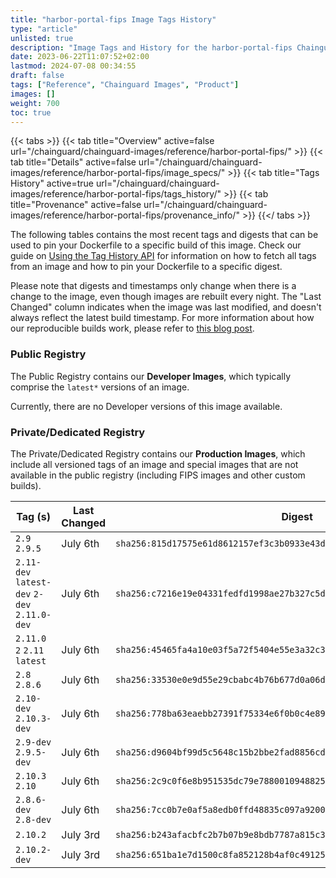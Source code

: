 ```yaml
---
title: "harbor-portal-fips Image Tags History"
type: "article"
unlisted: true
description: "Image Tags and History for the harbor-portal-fips Chainguard Image"
date: 2023-06-22T11:07:52+02:00
lastmod: 2024-07-08 00:34:55
draft: false
tags: ["Reference", "Chainguard Images", "Product"]
images: []
weight: 700
toc: true
---
```


{{< tabs >}}
{{< tab title="Overview" active=false url="/chainguard/chainguard-images/reference/harbor-portal-fips/" >}}
{{< tab title="Details" active=false url="/chainguard/chainguard-images/reference/harbor-portal-fips/image_specs/" >}}
{{< tab title="Tags History" active=true url="/chainguard/chainguard-images/reference/harbor-portal-fips/tags_history/" >}}
{{< tab title="Provenance" active=false url="/chainguard/chainguard-images/reference/harbor-portal-fips/provenance_info/" >}}
{{</ tabs >}}

The following tables contains the most recent tags and digests that can be used to pin your Dockerfile to a specific build of this image. Check our guide on [Using the Tag History API](/chainguard/chainguard-images/using-the-tag-history-api/) for information on how to fetch all tags from an image and how to pin your Dockerfile to a specific digest.

Please note that digests and timestamps only change when there is a change to the image, even though images are rebuilt every night. The "Last Changed" column indicates when the image was last modified, and doesn't always reflect the latest build timestamp. For more information about how our reproducible builds work, please refer to [this blog post](https://www.chainguard.dev/unchained/reproducing-chainguards-reproducible-image-builds).

### Public Registry
The Public Registry contains our **Developer Images**, which typically comprise the `latest*` versions of an image.

Currently, there are no Developer versions of this image available.

### Private/Dedicated Registry
The Private/Dedicated Registry contains our **Production Images**, which include all versioned tags of an image and special images that are not available in the public registry (including FIPS images and other custom builds).

| Tag (s)                                       | Last Changed | Digest                                                                    |
|-----------------------------------------------|--------------|---------------------------------------------------------------------------|
|  `2.9` `2.9.5`                                | July 6th     | `sha256:815d17575e61d8612157ef3c3b0933e43d8f5efd18af1911fed84bd2fb84157a` |
|  `2.11-dev` `latest-dev` `2-dev` `2.11.0-dev` | July 6th     | `sha256:c7216e19e04331fedfd1998ae27b327c5d5a71718eee7c481d3edfa90c49b49e` |
|  `2.11.0` `2` `2.11` `latest`                 | July 6th     | `sha256:45465fa4a10e03f5a72f5404e55e3a32c3bdf036730a826797e396a9c26627c2` |
|  `2.8` `2.8.6`                                | July 6th     | `sha256:33530e0e9d55e29cbabc4b76b677d0a06ddd9dabfa22bb36609d27b09e9a3997` |
|  `2.10-dev` `2.10.3-dev`                      | July 6th     | `sha256:778ba63eaebb27391f75334e6f0b0c4e89e59a5be2b6815007e89b35220517d7` |
|  `2.9-dev` `2.9.5-dev`                        | July 6th     | `sha256:d9604bf99d5c5648c15b2bbe2fad8856cd58e211fd8cc309dd052103857918c9` |
|  `2.10.3` `2.10`                              | July 6th     | `sha256:2c9c0f6e8b951535dc79e788001094882503e8d825b72619da4eed214773ccb9` |
|  `2.8.6-dev` `2.8-dev`                        | July 6th     | `sha256:7cc0b7e0af5a8edb0ffd48835c097a92000e0b7ad4a6c13ac8fdc075693061c6` |
|  `2.10.2`                                     | July 3rd     | `sha256:b243afacbfc2b7b07b9e8bdb7787a815c31e94bfe91f0744895dd260978e21fb` |
|  `2.10.2-dev`                                 | July 3rd     | `sha256:651ba1e7d1500c8fa852128b4af0c491252d0509290a981be0586c19e0dea56d` |

